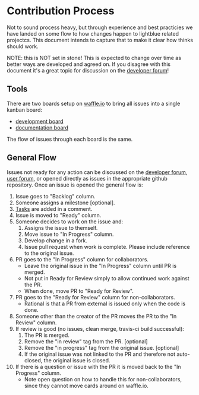 # Contribution Process
Not to sound process heavy, but through experience and best practicies we have landed on some flow to how changes happen to lightblue related projectcs.  This document intends to capture that to make it clear how thinks should work.

NOTE: this is NOT set in stone!  This is expected to change over time as better ways are developed and agreed on.  If you disagree with this document it's a great topic for discussion on the [developer forum](http://dev.forum.lightblue.io)!

## Tools
There are two boards setup on [waffle.io](http://waffle.io) to bring all issues into a single kanban board:
* [development board](https://waffle.io/lightblue-platform/lightblue)
* [documentation board](https://waffle.io/lightblue-platform/lightblue-docs-overview)

The flow of issues through each board is the same.

## General Flow
Issues not ready for any action can be discussed on the [developer forum](http://dev.forum.lightblue.io), [user forum](http://forum.lightblue.io/), or opened directly as issues in the appropriate github repository.  Once an issue is opened the general flow is:

1. Issue goes to "Backlog" column.
2. Someone assigns a milestone [optional].
3. [Tasks](https://github.com/blog/1375%0A-task-lists-in-gfm-issues-pulls-comments) are added in a comment.
4. Issue is moved to "Ready" column.
5. Someone decides to work on the issue and:
    1. Assigns the issue to themself.
    2. Move issue to "In Progress" column.
    3. Develop change in a fork.
    4. Issue pull request when work is complete.  Please include reference to the original issue.
6. PR goes to the "In Progress" column for collaborators.
    * Leave the original issue in the "In Progress" column until PR is merged.
    * Not put in Ready for Review simply to allow continued work against the PR.
    * When done, move PR to "Ready for Review".
7. PR goes to the "Ready for Review" column for non-collaborators.
    * Rational is that a PR from external is issued only when the code is done.
8. Someone other than the creator of the PR moves the PR to the "In Review" column.
9. If review is good (no issues, clean merge, travis-ci build successful):
    1. The PR is merged.
    2. Remove the "in review" tag from the PR. [optional]
    3. Remove the "in progress" tag from the original issue. [optional]
    4. If the original issue was not linked to the PR and therefore not auto-closed, the original issue is closed.
10. If there is a question or issue with the PR it is moved back to the "In Progress" column.
    * Note open question on how to handle this for non-collaborators, since they cannot move cards around on waffle.io.
